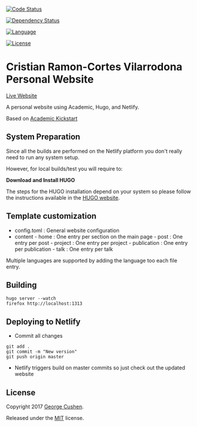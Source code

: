 <!-- Automatic builds status -->
<!-- [![Build Status](https://travis-ci.org/XX)](https://travis-ci.org/XX) -->

<!-- Test coverage status -->
<!-- [![Coverage Status](https://codecov.io/github/XX)](https://codecov.io/github/XX) -->

<!-- Code status -->
[![Code Status](https://api.codacy.com/project/badge/Grade/cb48abdc642a4c159705ae77188fbf5a)](https://www.codacy.com/app/cristianrcv/personal-webpage?utm_source=github.com&amp;utm_medium=referral&amp;utm_content=cristianrcv/personal-webpage&amp;utm_campaign=Badge_Grade)

<!-- Maven central packages version -->
<!-- [![Maven Central](https://maven-badges.herokuapp.com/maven-central/XX)](https://maven-badges.herokuapp.com/maven-central/XX) -->

<!-- Dependencies update status -->
[![Dependency Status](https://www.versioneye.com/user/projects/5a1e79ae0fb24f7abcb1c5cd/badge.svg?style=flat-square)](https://www.versioneye.com/user/projects/5a1e79ae0fb24f7abcb1c5cd)

<!-- Java DOC status -->
<!-- [![Javadocs](http://javadoc.io/badge/XX.svg)](http://javadoc.io/doc/XX) -->

<!-- Main Repository language -->
[![Language](https://img.shields.io/badge/language-Shell-yellowgreen.svg)](https://img.shields.io/badge/language-JavaScript-brightgreen.svg)

<!-- Repository License -->
[![License](https://img.shields.io/badge/License-MIT-yellow.svg)](https://github.com/cristianrcv/personal-webpage/blob/master/LICENSE.md)


Cristian Ramon-Cortes Vilarrodona Personal Website
=============================

[Live Website](https://cristianrcv.netlify.com)


A personal website using Academic, Hugo, and Netlify.

Based on [Academic Kickstart](https://github.com/sourcethemes/academic-kickstart.git)


## System Preparation

Since all the builds are performed on the Netlify platform you don't really need to run any system setup.

However, for local builds/test you will require to:

**Download and Install HUGO**

The steps for the HUGO installation depend on your system so please follow the instructions available in the [HUGO website](https://gohugo.io/getting-started/installing/).


## Template customization


- config.toml : General website configuration
- content
        - home : One entry per section on the main page
        - post : One entry per post
        - project : One entry per project
        - publication : One entry per publication
        - talk : One entry per talk

Multiple languages are supported by adding the language too each file entry.


## Building

```shell
hugo server --watch
firefox http://localhost:1313
```

## Deploying to Netlify

- Commit all changes
```shell
git add .
git commit -m "New version"
git push origin master
```

- Netlify triggers build on master commits so just check out the updated website

## License

Copyright 2017 [George Cushen](https://georgecushen.com).

Released under the [MIT](https://github.com/sourcethemes/academic-kickstart/blob/master/LICENSE.md) license.


